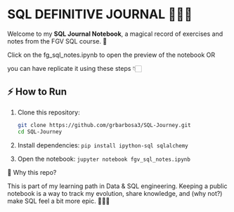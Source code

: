 #  SQL DEFINITIVE JOURNAL 📖🧙🏻

Welcome to my **SQL Journal Notebook**, a magical record of exercises and notes from the FGV SQL course. 🐲

Click on the fg_sql_notes.ipynb to open the preview of the notebook OR

you can have replicate it using these steps 👇🏻

## ⚡ How to Run
1. Clone this repository:
   ```bash
   git clone https://github.com/grbarbosa3/SQL-Journey.git
   cd SQL-Journey
   
2. Install dependencies:
    `pip install ipython-sql sqlalchemy`
   
3. Open the notebook:
    `jupyter notebook fgv_sql_notes.ipynb`


🌟 Why this repo?

This is part of my learning path in Data & SQL engineering.
Keeping a public notebook is a way to track my evolution, share knowledge, and (why not?) make SQL feel a bit more epic. 🧙‍♂️🐉

